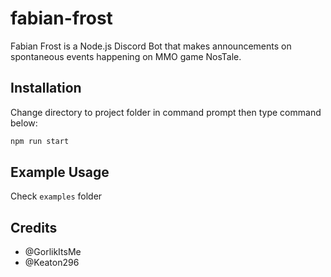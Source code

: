 # fabian-frost

Fabian Frost is a Node.js Discord Bot that makes announcements on spontaneous events happening on MMO game NosTale.

## Installation

Change directory to project folder in command prompt then type command below:
```bash
npm run start
```

## Example Usage

Check `examples` folder

## Credits

- @GorlikItsMe 
- @Keaton296

